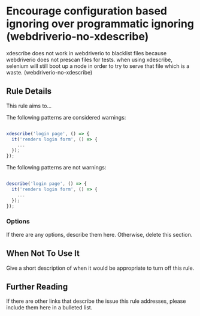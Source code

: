 # Encourage configuration based ignoring over programmatic ignoring (webdriverio-no-xdescribe)

xdescribe does not work in webdriverio to blacklist files because webdriverio does not prescan files for tests. when using xdescribe, selenium will still boot up a node in order to try to serve that file which is a waste. (webdriverio-no-xdescribe)

## Rule Details

This rule aims to...

The following patterns are considered warnings:

```js

xdescribe('login page', () => {
  it('renders login form', () => {
    ...
  });
});

```

The following patterns are not warnings:

```js

describe('login page', () => {
  it('renders login form', () => {
    ...
  });
});

```

### Options

If there are any options, describe them here. Otherwise, delete this section.

## When Not To Use It

Give a short description of when it would be appropriate to turn off this rule.

## Further Reading

If there are other links that describe the issue this rule addresses, please include them here in a bulleted list.
